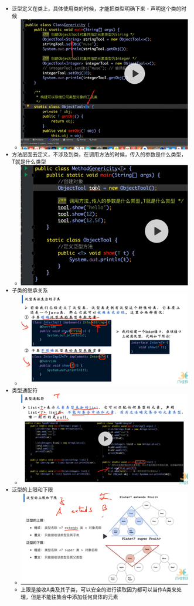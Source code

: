 - 泛型定义在类上，具体使用类的时候，才能把类型明确下来 - 声明这个类的时候
	- ![image.png](../assets/image_1712992224101_0.png)
- 方法层面去定义，不涉及到类，在调用方法的时候，传入的参数是什么类型，T就是什么类型
	- ![image.png](../assets/image_1712992298118_0.png)
- 子类的继承关系
	- ![image.png](../assets/image_1712992369471_0.png)
- 类型通配符
	- ![image.png](../assets/image_1712992614573_0.png)
- 泛型的上限和下限
	- ![image.png](../assets/image_1712992871521_0.png)
	- 上限是接收A类及其子类，可以安全的进行读取因为都可以当作A类来处理，但是不能往集合中添加任何具体的元素